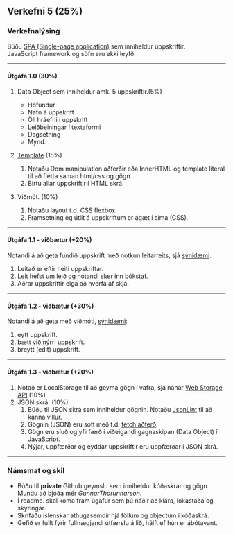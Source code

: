 ## Verkefni 5 (25%)

### Verkefnalýsing

Búðu [SPA (Single-page application)](https://developer.mozilla.org/en-US/docs/Glossary/SPA) sem inniheldur uppskriftir. 
<br> JavaScript framework og söfn eru ekki leyfð.

---

#### Útgáfa 1.0 (30%)

1. Data Object sem inniheldur amk. 5 uppskriftir.(5%)
    - Höfundur
    - Nafn á uppskrift
    - Öll hráefni í uppskrift
    - Leiðbeiningar í textaformi
    - Dagsetning  
    - Mynd. 
1. [Template](https://github.com/GunnarThorunnarson/FORR3JS05DU/wiki/Template) (15%)
   1. Notaðu Dom manipulation aðferðir eða InnerHTML og template literal til að flétta saman html/css og gögn. 
   1. Birtu allar uppskriftir í HTML skrá. 
   
1. Viðmót. (10%)
   1. Notaðu layout t.d. CSS flexbox. 
   1. Framsetning og útlit á uppskriftum er ágæt í síma (CSS). 

---

#### Útgáfa 1.1 - viðbætur (+20%)
Notandi á að geta fundið uppskrift með notkun leitarreits, sjá [sýnidæmi](http://javascriptbook.com/code/c12/filter-search.html).
1. Leitað er eftir heiti uppskriftar.
1. Leit hefst um leið og notandi slær inn bókstaf.
1. Aðrar uppskriftir eiga að hverfa af skjá.

---

#### Útgáfa 1.2 - viðbætur (+30%)
Notandi á að geta með viðmóti, [sýnidæmi](http://todomvc.com/examples/vanillajs/):

1. eytt uppskrift.
1. bætt við nýrri uppskrift. 
1. breytt (edit) uppskrift.


---

#### Útgáfa 1.3 - viðbætur (+20%)
1. Notað er LocalStorage til að geyma gögn í vafra, sjá nánar [Web Storage API](https://developer.mozilla.org/en-US/docs/Web/API/Web_Storage_API) (10%) 
1. JSON skrá. (10%)
   1. Búðu til JSON skrá sem inniheldur gögnin. Notaðu [JsonLint](https://jsonlint.com/) til að kanna villur.
   1. Gögnin (JSON) eru sótt með t.d. [fetch aðferð](https://github.com/GunnarThorunnarson/FORR3JS05DU/wiki/JSON-og-Fetch).
   1. Gögn eru síuð og yfirfærð í viðeigandi gagnaskipan (Data Object) í JavaScript.
   1. Nýjar, uppfærðar og eyddar uppskriftir eru uppfærðar í JSON skrá.

---

### Námsmat og skil
* Búðu til **private** Github geymslu sem inniheldur kóðaskrár og gögn. Mundu að bjóða mér _GunnarThorunnarson_. 
* Í readme. skal koma fram úgáfur sem þú náðir að klára, lokastaða og skýringar.
* Skrifaðu íslenskar athugasemdir hjá föllum og objectum í kóðaskrá.
* Gefið er fullt fyrir fullnægjandi útfærslu á lið, hálft ef hún er ábótavant.
